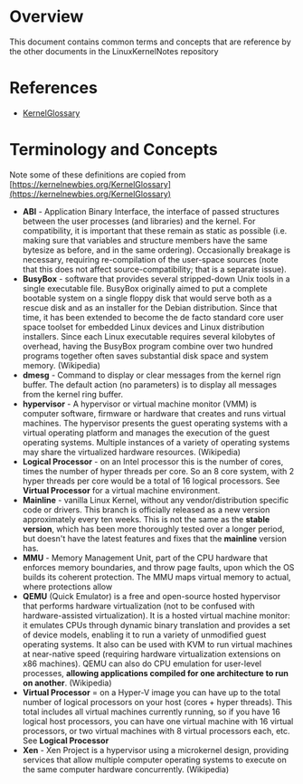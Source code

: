 # Overview

This document contains common terms and concepts that are reference by the other documents in the LinuxKernelNotes repository

# References

* [KernelGlossary](https://kernelnewbies.org/KernelGlossary)

# Terminology and Concepts

Note some of these definitions are copied from [https://kernelnewbies.org/KernelGlossary](https://kernelnewbies.org/KernelGlossary)

* **ABI** - Application Binary Interface, the interface of passed structures between the user processes (and libraries) and the kernel. For compatibility, it is important that these remain as static as possible (i.e. making sure that variables and structure members have the same bytesize as before, and in the same ordering). Occasionally breakage is necessary, requiring re-compilation of the user-space sources (note that this does not affect source-compatibility; that is a separate issue).
* **BusyBox** - software that provides several stripped-down Unix tools in a single executable file. BusyBox originally aimed to put a complete bootable system on a single floppy disk that would serve both as a rescue disk and as an installer for the Debian distribution. Since that time, it has been extended to become the de facto standard core user space toolset for embedded Linux devices and Linux distribution installers. Since each Linux executable requires several kilobytes of overhead, having the BusyBox program combine over two hundred programs together often saves substantial disk space and system memory. (Wikipedia)
* **dmesg** - Command to display or clear messages from the kernel rign buffer.  The default action (no parameters) is to display all messages from the kernel ring buffer.
* **hypervisor** - A hypervisor or virtual machine monitor (VMM) is computer software, firmware or hardware that creates and runs virtual machines. The hypervisor presents the guest operating systems with a virtual operating platform and manages the execution of the guest operating systems. Multiple instances of a variety of operating systems may share the virtualized hardware resources. (Wikipedia)
* **Logical Processor** - on an Intel processor this is the number of cores, times the number of hyper threads per core.  So an 8 core system, with 2 hyper threads per core would be a total of 16 logical processors.  See **Virtual Processor** for a virtual machine environment.
* **Mainline** - vanilla Linux Kernel, without any vendor/distribution specific code or drivers. This branch is officially released as a new version approximately every ten weeks.  This is not the same as the **stable version**, which has been more thoroughly tested over a longer period, but doesn't have the latest features and fixes that the **mainline** version has.
* **MMU** - Memory Management Unit, part of the CPU hardware that enforces memory boundaries, and throw page faults, upon which the OS builds its coherent protection. The MMU maps virtual memory to actual, where protections allow
* **QEMU** (Quick Emulator) is a free and open-source hosted hypervisor that performs hardware virtualization (not to be confused with hardware-assisted virtualization).  It is a hosted virtual machine monitor: it emulates CPUs through dynamic binary translation and provides a set of device models, enabling it to run a variety of unmodified guest operating systems. It also can be used with KVM to run virtual machines at near-native speed (requiring hardware virtualization extensions on x86 machines). QEMU can also do CPU emulation for user-level processes, **allowing applications compiled for one architecture to run on another**. (Wikipedia)
* **Virtual Processor** = on a Hyper-V image you can have up to the total number of logical processors on your host (cores + hyper threads).  This total includes all virtual machines currently running, so if you have 16 logical host processors, you can have one virtual machine with 16 virtual processors, or two virtual machines with 8 virtual processors each, etc.  See **Logical Processor**
* **Xen** - Xen Project is a hypervisor using a microkernel design, providing services that allow multiple computer operating systems to execute on the same computer hardware concurrently. (Wikipedia)
